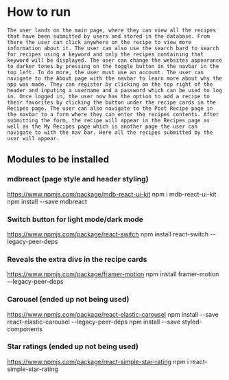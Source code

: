 # How to run

    The user lands on the main page, where they can view all the recipes that have been submitted by users and stored in the database. From there the user can click anywhere on the recipe to view more information about it. The user can also use the search bard to search for recipes using a keyword and only the recipes containing that keyword will be displayed. The user can change the websites appearance to darker tones by pressing on the toggle button in the navbar in the top left. To do more, the user must use an account. The user can navigate to the About page with the navbar to learn more about why the app was made. They can register by clicking on the top right of the header and inputing a username and a password which can be used to log in. Once logged in, the user now has the option to add a recipe to their favorites by clicking the button under the recipe cards in the Recipes page. The user can also navigate to the Post Recipe page in the navbar to a form where they can enter the recipes contents. After submitting the form, the recipe will appear in the Recipes page as well as the My Recipes page which is another page the user can navigate to with the nav bar. Here all the recipes submitted by the user will appear.

## Modules to be installed

### mdbreact (page style and header styling)

https://www.npmjs.com/package/mdb-react-ui-kit
npm i mdb-react-ui-kit
npm install --save mdbreact

### Switch button for light mode/dark mode

https://www.npmjs.com/package/react-switch
npm install react-switch --legacy-peer-deps

### Reveals the extra divs in the recipe cards

https://www.npmjs.com/package/framer-motion
npm install framer-motion --legacy-peer-deps

### Carousel (ended up not being used)

https://www.npmjs.com/package/react-elastic-carousel
npm install --save react-elastic-carousel --legacy-peer-deps
npm install --save styled-components

### Star ratings (ended up not being used)

https://www.npmjs.com/package/react-simple-star-rating
npm i react-simple-star-rating

